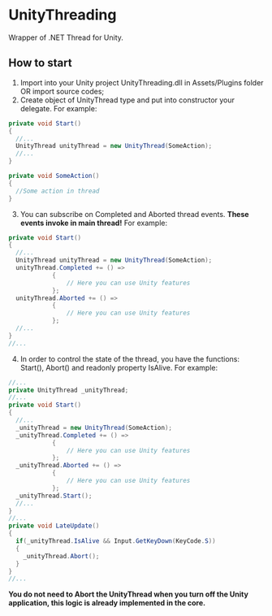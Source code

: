 # UnityThreading
Wrapper of .NET Thread for Unity.
## How to start
1) Import into your Unity project UnityThreading.dll in Assets/Plugins folder OR import source codes;
2) Create object of UnityThread type and put into constructor your delegate. For example:
```C#
private void Start()
{
  //...
  UnityThread unityThread = new UnityThread(SomeAction);
  //...
}

private void SomeAction()
{
  //Some action in thread
}
```
3) You can subscribe on Completed and Aborted thread events. **These events invoke in main thread!** For example:
```C#
private void Start()
{
  //...
  UnityThread unityThread = new UnityThread(SomeAction);
  unityThread.Completed += () =>
            {
                // Here you can use Unity features
            };
  unityThread.Aborted += () =>
            {
                // Here you can use Unity features
            };
  //...
}
//...
```
4) In order to control the state of the thread, you have the functions: Start(), Abort() and readonly property IsAlive. For example:
```C#
//...
private UnityThread _unityThread;
//...
private void Start()
{
  //...
  _unityThread = new UnityThread(SomeAction);
  _unityThread.Completed += () =>
            {
                // Here you can use Unity features
            };
  _unityThread.Aborted += () =>
            {
                // Here you can use Unity features
            };
  _unityThread.Start();
  //...
}
//...
private void LateUpdate()
{
  if(_unityThread.IsAlive && Input.GetKeyDown(KeyCode.S))
  {
    _unityThread.Abort();
  }
}
//...
```
**You do not need to Abort the UnityThread when you turn off the Unity application, this logic is already implemented in the core.**
